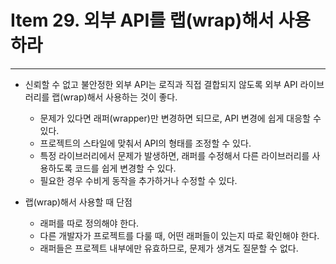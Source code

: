 # Item 29. 외부 API를 랩(wrap)해서 사용하라

- - -

* 신뢰할 수 없고 불안정한 외부 API는 로직과 직접 결합되지 않도록 외부 API 라이브러리를 랩(wrap)해서 사용하는 것이 좋다.
  * 문제가 있다면 래퍼(wrapper)만 변경하면 되므로, API 변경에 쉽게 대응할 수 있다.
  * 프로젝트의 스타일에 맞춰서 API의 형태를 조정할 수 있다.
  * 특정 라이브러리에서 문제가 발생하면, 래퍼를 수정해서 다른 라이브러리를 사용하도록 코드를 쉽게 변경할 수 있다.
  * 필요한 경우 수비게 동작을 추가하거나 수정할 수 있다.

* 랩(wrap)해서 사용할 때 단점
  * 래퍼를 따로 정의해야 한다.
  * 다른 개발자가 프로젝트를 다룰 때, 어떤 래퍼들이 있는지 따로 확인해야 한다.
  * 래퍼들은 프로젝트 내부에만 유효하므로, 문제가 생겨도 질문할 수 없다.
